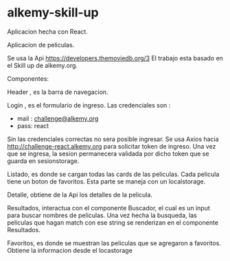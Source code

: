 # alkemy-skill-up
Aplicacion hecha con React.

Aplicacion de peliculas.

Se usa la Api https://developers.themoviedb.org/3 El trabajo esta basado en el Skill up de alkemy.org.

Componentes:

Header , es la barra de navegacion.

Login , es el formulario de ingreso. Las credenciales son :

* mail : challenge@alkemy.org 
* pass: react

Sin las credenciales correctas no sera posible ingresar. Se usa Axios hacia http://challenge-react.alkemy.org para solicitar token de ingreso. Una vez que se ingresa, la sesion permanecera validada por dicho token que se guarda en sesionstorage.

Listado, es donde se cargan todas las cards de las peliculas. Cada pelicula tiene un boton de favoritos. Esta parte se maneja con un localstorage.

Detalle, obtiene de la Api los detalles de la pelicula.

Resultados, interactua con el componente Buscador, el cual es un input para buscar nombres de peliculas. Una vez hecha la busqueda, las peliculas que hagan match con ese string se renderizan en el componente Resultados.

Favoritos, es donde se muestran las peliculas que se agregaron a favoritos. Obtiene la informacion desde el locastorage
